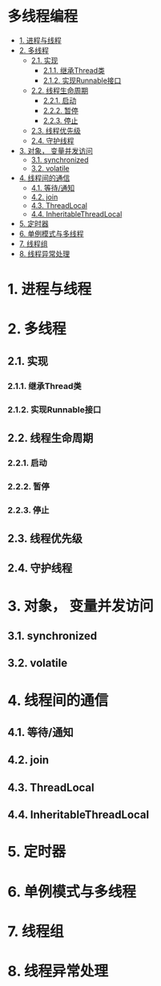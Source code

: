 <h1>多线程编程</h1>
<!-- TOC -->

- [1. 进程与线程](#1-进程与线程)
- [2. 多线程](#2-多线程)
    - [2.1. 实现](#21-实现)
        - [2.1.1. 继承Thread类](#211-继承thread类)
        - [2.1.2. 实现Runnable接口](#212-实现runnable接口)
    - [2.2. 线程生命周期](#22-线程生命周期)
        - [2.2.1. 启动](#221-启动)
        - [2.2.2. 暂停](#222-暂停)
        - [2.2.3. 停止](#223-停止)
    - [2.3. 线程优先级](#23-线程优先级)
    - [2.4. 守护线程](#24-守护线程)
- [3. 对象， 变量并发访问](#3-对象-变量并发访问)
    - [3.1. synchronized](#31-synchronized)
    - [3.2. volatile](#32-volatile)
- [4. 线程间的通信](#4-线程间的通信)
    - [4.1. 等待/通知](#41-等待通知)
    - [4.2. join](#42-join)
    - [4.3. ThreadLocal](#43-threadlocal)
    - [4.4. InheritableThreadLocal](#44-inheritablethreadlocal)
- [5. 定时器](#5-定时器)
- [6. 单例模式与多线程](#6-单例模式与多线程)
- [7. 线程组](#7-线程组)
- [8. 线程异常处理](#8-线程异常处理)

<!-- /TOC -->
# 1. 进程与线程

# 2. 多线程
## 2.1. 实现
### 2.1.1. 继承Thread类
### 2.1.2. 实现Runnable接口

## 2.2. 线程生命周期
### 2.2.1. 启动
### 2.2.2. 暂停
### 2.2.3. 停止

## 2.3. 线程优先级

## 2.4. 守护线程


# 3. 对象， 变量并发访问
## 3.1. synchronized
## 3.2. volatile


# 4. 线程间的通信
## 4.1. 等待/通知
## 4.2. join
## 4.3. ThreadLocal
## 4.4. InheritableThreadLocal

# 5. 定时器

# 6. 单例模式与多线程

# 7. 线程组

# 8. 线程异常处理